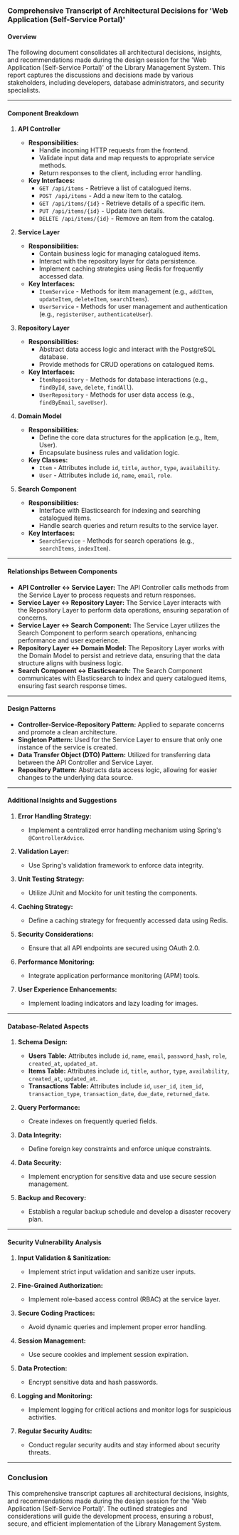 ### Comprehensive Transcript of Architectural Decisions for 'Web Application (Self-Service Portal)'

#### Overview
The following document consolidates all architectural decisions, insights, and recommendations made during the design session for the 'Web Application (Self-Service Portal)' of the Library Management System. This report captures the discussions and decisions made by various stakeholders, including developers, database administrators, and security specialists.

---

#### Component Breakdown

1. **API Controller**
   - **Responsibilities:**
     - Handle incoming HTTP requests from the frontend.
     - Validate input data and map requests to appropriate service methods.
     - Return responses to the client, including error handling.
   - **Key Interfaces:**
     - `GET /api/items` - Retrieve a list of catalogued items.
     - `POST /api/items` - Add a new item to the catalog.
     - `GET /api/items/{id}` - Retrieve details of a specific item.
     - `PUT /api/items/{id}` - Update item details.
     - `DELETE /api/items/{id}` - Remove an item from the catalog.

2. **Service Layer**
   - **Responsibilities:**
     - Contain business logic for managing catalogued items.
     - Interact with the repository layer for data persistence.
     - Implement caching strategies using Redis for frequently accessed data.
   - **Key Interfaces:**
     - `ItemService` - Methods for item management (e.g., `addItem`, `updateItem`, `deleteItem`, `searchItems`).
     - `UserService` - Methods for user management and authentication (e.g., `registerUser`, `authenticateUser`).

3. **Repository Layer**
   - **Responsibilities:**
     - Abstract data access logic and interact with the PostgreSQL database.
     - Provide methods for CRUD operations on catalogued items.
   - **Key Interfaces:**
     - `ItemRepository` - Methods for database interactions (e.g., `findById`, `save`, `delete`, `findAll`).
     - `UserRepository` - Methods for user data access (e.g., `findByEmail`, `saveUser`).

4. **Domain Model**
   - **Responsibilities:**
     - Define the core data structures for the application (e.g., Item, User).
     - Encapsulate business rules and validation logic.
   - **Key Classes:**
     - `Item` - Attributes include `id`, `title`, `author`, `type`, `availability`.
     - `User` - Attributes include `id`, `name`, `email`, `role`.

5. **Search Component**
   - **Responsibilities:**
     - Interface with Elasticsearch for indexing and searching catalogued items.
     - Handle search queries and return results to the service layer.
   - **Key Interfaces:**
     - `SearchService` - Methods for search operations (e.g., `searchItems`, `indexItem`).

---

#### Relationships Between Components

- **API Controller ↔ Service Layer:** The API Controller calls methods from the Service Layer to process requests and return responses.
- **Service Layer ↔ Repository Layer:** The Service Layer interacts with the Repository Layer to perform data operations, ensuring separation of concerns.
- **Service Layer ↔ Search Component:** The Service Layer utilizes the Search Component to perform search operations, enhancing performance and user experience.
- **Repository Layer ↔ Domain Model:** The Repository Layer works with the Domain Model to persist and retrieve data, ensuring that the data structure aligns with business logic.
- **Search Component ↔ Elasticsearch:** The Search Component communicates with Elasticsearch to index and query catalogued items, ensuring fast search response times.

---

#### Design Patterns

- **Controller-Service-Repository Pattern:** Applied to separate concerns and promote a clean architecture.
- **Singleton Pattern:** Used for the Service Layer to ensure that only one instance of the service is created.
- **Data Transfer Object (DTO) Pattern:** Utilized for transferring data between the API Controller and Service Layer.
- **Repository Pattern:** Abstracts data access logic, allowing for easier changes to the underlying data source.

---

#### Additional Insights and Suggestions

1. **Error Handling Strategy:**
   - Implement a centralized error handling mechanism using Spring's `@ControllerAdvice`.

2. **Validation Layer:**
   - Use Spring's validation framework to enforce data integrity.

3. **Unit Testing Strategy:**
   - Utilize JUnit and Mockito for unit testing the components.

4. **Caching Strategy:**
   - Define a caching strategy for frequently accessed data using Redis.

5. **Security Considerations:**
   - Ensure that all API endpoints are secured using OAuth 2.0.

6. **Performance Monitoring:**
   - Integrate application performance monitoring (APM) tools.

7. **User Experience Enhancements:**
   - Implement loading indicators and lazy loading for images.

---

#### Database-Related Aspects

1. **Schema Design:**
   - **Users Table:** Attributes include `id`, `name`, `email`, `password_hash`, `role`, `created_at`, `updated_at`.
   - **Items Table:** Attributes include `id`, `title`, `author`, `type`, `availability`, `created_at`, `updated_at`.
   - **Transactions Table:** Attributes include `id`, `user_id`, `item_id`, `transaction_type`, `transaction_date`, `due_date`, `returned_date`.

2. **Query Performance:**
   - Create indexes on frequently queried fields.

3. **Data Integrity:**
   - Define foreign key constraints and enforce unique constraints.

4. **Data Security:**
   - Implement encryption for sensitive data and use secure session management.

5. **Backup and Recovery:**
   - Establish a regular backup schedule and develop a disaster recovery plan.

---

#### Security Vulnerability Analysis

1. **Input Validation & Sanitization:**
   - Implement strict input validation and sanitize user inputs.

2. **Fine-Grained Authorization:**
   - Implement role-based access control (RBAC) at the service layer.

3. **Secure Coding Practices:**
   - Avoid dynamic queries and implement proper error handling.

4. **Session Management:**
   - Use secure cookies and implement session expiration.

5. **Data Protection:**
   - Encrypt sensitive data and hash passwords.

6. **Logging and Monitoring:**
   - Implement logging for critical actions and monitor logs for suspicious activities.

7. **Regular Security Audits:**
   - Conduct regular security audits and stay informed about security threats.

---

### Conclusion

This comprehensive transcript captures all architectural decisions, insights, and recommendations made during the design session for the 'Web Application (Self-Service Portal)'. The outlined strategies and considerations will guide the development process, ensuring a robust, secure, and efficient implementation of the Library Management System.